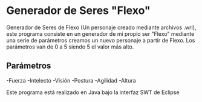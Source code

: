 # Generador de Seres "Flexo"
Generador de Seres de Flexo (Un personaje creado mediante archivos .wrl), este programa consiste en un generador de mi propio ser "Flexo"
mediante una serie de parámetros creamos un nuevo personaje a partir de Flexo. Los parámetros van de 0 a 5 siendo 5 el valor más
alto.

Parámetros
----------------------------
  -Fuerza
  -Intelecto
  -Visión
  -Postura
  -Agilidad
  -Altura
  
Este programa está realizado en Java bajo la interfaz SWT de Eclipse

